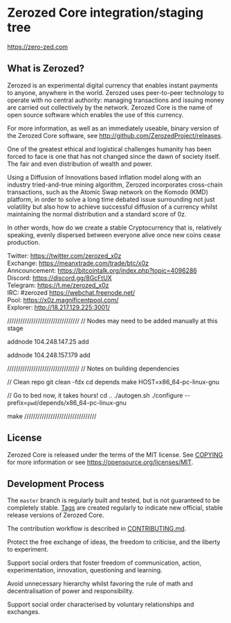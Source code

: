 Zerozed Core integration/staging tree
=====================================

https://zero-zed.com

What is Zerozed?
----------------

Zerozed is an experimental digital currency that enables instant payments to
anyone, anywhere in the world. Zerozed uses peer-to-peer technology to operate
with no central authority: managing transactions and issuing money are carried
out collectively by the network. Zerozed Core is the name of open source
software which enables the use of this currency.

For more information, as well as an immediately useable, binary version of
the Zerozed Core software, see http://github.com/ZerozedProject/releases.

One of the greatest ethical and logistical challenges humanity has been forced
to face is one that has not changed since the dawn of society itself. The fair
and even distribution of wealth and power.

Using a Diffusion of Innovations based inflation model along with an industry
tried-and-true mining algorithm, Zerozed incorporates cross-chain transactions,
such as the Atomic Swap network on the Komodo (KMD) platform, in order to solve
a long time debated issue surrounding not just volatility but also how to achieve
successful diffusion of a currency whilst maintaining the normal distribution and
a standard score of 0z.

In other words, how do we create a stable Cryptocurrency that is, relatively speaking,
evenly dispersed between everyone alive once new coins cease production.


Twitter: https://twitter.com/zerozed_x0z  
Exchange: https://meanxtrade.com/trade/btc/x0z  
Anncouncement: https://bitcointalk.org/index.php?topic=4096286  
Discord: https://discord.gg/8GcFtUX  
Telegram: https://t.me/zerozed_x0z  
IRC: #zerozed https://webchat.freenode.net/  
Pool: https://x0z.magnificentpool.com/   
Explorer: http://18.217.129.225:3001/

/////////////////////////////////
// Nodes may need to be added manually at this stage

addnode 104.248.147.25 add

addnode 104.248.157.179 add

/////////////////////////////////
// Notes on building dependencies

// Clean repo
git clean -fdx
cd depends
make HOST=x86_64-pc-linux-gnu

// Go to bed now, it takes hours!
cd ..
./autogen.sh
./configure --prefix=`pwd`/depends/x86_64-pc-linux-gnu

make
/////////////////////////////////

License
-------

Zerozed Core is released under the terms of the MIT license. See [COPYING](COPYING) for more
information or see https://opensource.org/licenses/MIT.

Development Process
-------------------

The `master` branch is regularly built and tested, but is not guaranteed to be
completely stable. [Tags](https://github.com/ZerozedProject/zerozed/tags) are created
regularly to indicate new official, stable release versions of Zerozed Core.

The contribution workflow is described in [CONTRIBUTING.md](CONTRIBUTING.md).

Protect the free exchange of ideas, the freedom to criticise, and the liberty to experiment.

Support social orders that foster freedom of communication, action, experimentation, innovation, questioning and learning.

Avoid unnecessary hierarchy whilst favoring the rule of math and decentralisation of power and responsibility.

Support social order characterised by voluntary relationships and exchanges.

